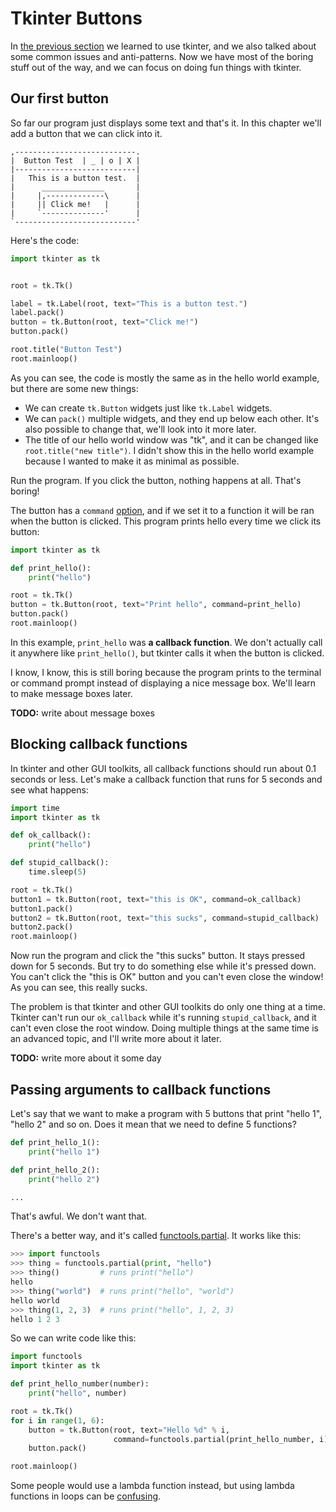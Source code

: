 # Tkinter Buttons

In [the previous section](getting-started.md) we learned to use tkinter,
and we also talked about some common issues and anti-patterns. Now we
have most of the boring stuff out of the way, and we can focus on doing
fun things with tkinter.

## Our first button

So far our program just displays some text and that's it. In this
chapter we'll add a button that we can click into it.

```
,---------------------------.
|  Button Test  | _ | o | X |
|---------------------------|
|   This is a button test.  |
|      ______________       |
|     |,-------------\      |
|     || Click me!   |      |
|     `--------------'      |
`---------------------------'
```

Here's the code:

```python
import tkinter as tk


root = tk.Tk()

label = tk.Label(root, text="This is a button test.")
label.pack()
button = tk.Button(root, text="Click me!")
button.pack()

root.title("Button Test")
root.mainloop()
```

As you can see, the code is mostly the same as in the hello world
example, but there are some new things:

- We can create `tk.Button` widgets just like `tk.Label` widgets.
- We can `pack()` multiple widgets, and they end up below each other.
    It's also possible to change that, we'll look into it more later.
- The title of our hello world window was "tk", and it can be changed
    like `root.title("new title")`. I didn't show this in the hello
    world example because I wanted to make it as minimal as possible.

Run the program. If you click the button, nothing happens at all. That's
boring!

The button has a `command` [option](getting-started.md#widget-options),
and if we set it to a function it will be ran when the button is
clicked. This program prints hello every time we click its button:

```python
import tkinter as tk

def print_hello():
    print("hello")

root = tk.Tk()
button = tk.Button(root, text="Print hello", command=print_hello)
button.pack()
root.mainloop()
```

In this example, `print_hello` was **a callback function**. We don't
actually call it anywhere like `print_hello()`, but tkinter calls it
when the button is clicked.

I know, I know, this is still boring because the program prints to the
terminal or command prompt instead of displaying a nice message box.
We'll learn to make message boxes later.

**TODO:** write about message boxes

## Blocking callback functions

In tkinter and other GUI toolkits, all callback functions should run
about 0.1 seconds or less. Let's make a callback function that runs for
5 seconds and see what happens:

```python
import time
import tkinter as tk

def ok_callback():
    print("hello")

def stupid_callback():
    time.sleep(5)

root = tk.Tk()
button1 = tk.Button(root, text="this is OK", command=ok_callback)
button1.pack()
button2 = tk.Button(root, text="this sucks", command=stupid_callback)
button2.pack()
root.mainloop()
```

Now run the program and click the "this sucks" button. It stays pressed
down for 5 seconds. But try to do something else while it's pressed
down. You can't click the "this is OK" button and you can't even close
the window! As you can see, this really sucks.

The problem is that tkinter and other GUI toolkits do only one thing at
a time. Tkinter can't run our `ok_callback` while it's running
`stupid_callback`, and it can't even close the root window. Doing
multiple things at the same time is an advanced topic, and I'll write
more about it later.

**TODO:** write more about it some day

## Passing arguments to callback functions

Let's say that we want to make a program with 5 buttons that print
"hello 1", "hello 2" and so on. Does it mean that we need to define 5
functions?

```python
def print_hello_1():
    print("hello 1")

def print_hello_2():
    print("hello 2")

...
```

That's awful. We don't want that.

There's a better way, and it's called
[functools.partial](https://docs.python.org/3/library/functools.html#functools.partial).
It works like this:

```python
>>> import functools
>>> thing = functools.partial(print, "hello")
>>> thing()         # runs print("hello")
hello
>>> thing("world")  # runs print("hello", "world")
hello world
>>> thing(1, 2, 3)  # runs print("hello", 1, 2, 3)
hello 1 2 3
```

So we can write code like this:

```python
import functools
import tkinter as tk

def print_hello_number(number):
    print("hello", number)

root = tk.Tk()
for i in range(1, 6):
    button = tk.Button(root, text="Hello %d" % i,
                       command=functools.partial(print_hello_number, i))
    button.pack()

root.mainloop()
```

Some people would use a lambda function instead, but using lambda
functions in loops can be
[confusing](https://docs.python.org/3/faq/programming.html#why-do-lambdas-defined-in-a-loop-with-different-values-all-return-the-same-result).

